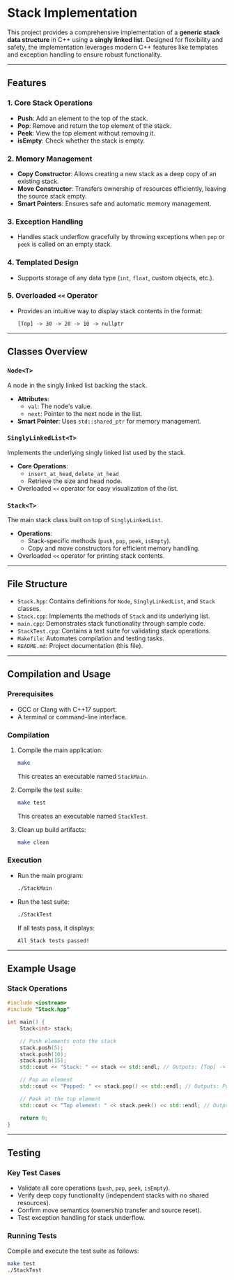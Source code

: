 # Stack Implementation

This project provides a comprehensive implementation of a **generic stack data structure** in C++ using a **singly linked list**. Designed for flexibility and safety, the implementation leverages modern C++ features like templates and exception handling to ensure robust functionality.

---

## Features

### 1. Core Stack Operations
- **Push**: Add an element to the top of the stack.
- **Pop**: Remove and return the top element of the stack.
- **Peek**: View the top element without removing it.
- **isEmpty**: Check whether the stack is empty.

### 2. Memory Management
- **Copy Constructor**: Allows creating a new stack as a deep copy of an existing stack.
- **Move Constructor**: Transfers ownership of resources efficiently, leaving the source stack empty.
- **Smart Pointers**: Ensures safe and automatic memory management.

### 3. Exception Handling
- Handles stack underflow gracefully by throwing exceptions when `pop` or `peek` is called on an empty stack.

### 4. Templated Design
- Supports storage of any data type (`int`, `float`, custom objects, etc.).

### 5. Overloaded `<<` Operator
- Provides an intuitive way to display stack contents in the format:
  ```
  [Top] -> 30 -> 20 -> 10 -> nullptr
  ```


---
## Classes Overview

### `Node<T>`
A node in the singly linked list backing the stack.  
- **Attributes**: 
  - `val`: The node's value.
  - `next`: Pointer to the next node in the list.
- **Smart Pointer**: Uses `std::shared_ptr` for memory management.

### `SinglyLinkedList<T>`
Implements the underlying singly linked list used by the stack.  
- **Core Operations**:
  - `insert_at_head`, `delete_at_head`
  - Retrieve the size and head node.
- Overloaded `<<` operator for easy visualization of the list.

### `Stack<T>`
The main stack class built on top of `SinglyLinkedList`.  
- **Operations**:
  - Stack-specific methods (`push`, `pop`, `peek`, `isEmpty`).
  - Copy and move constructors for efficient memory handling.
- Overloaded `<<` operator for printing stack contents.


---
## File Structure

- `Stack.hpp`: Contains definitions for `Node`, `SinglyLinkedList`, and `Stack` classes.
- `Stack.cpp`: Implements the methods of `Stack` and its underlying list.
- `main.cpp`: Demonstrates stack functionality through sample code.
- `StackTest.cpp`: Contains a test suite for validating stack operations.
- `Makefile`: Automates compilation and testing tasks.
- `README.md`: Project documentation (this file).


---
## Compilation and Usage

### Prerequisites
- GCC or Clang with C++17 support.
- A terminal or command-line interface.

### Compilation
1. Compile the main application:
   ```bash
   make
   ```
   This creates an executable named `StackMain`.

2. Compile the test suite:
   ```bash
   make test
   ```
   This creates an executable named `StackTest`.

3. Clean up build artifacts:
   ```bash
   make clean
   ```

### Execution
- Run the main program:
  ```bash
  ./StackMain
  ```
- Run the test suite:
  ```bash
  ./StackTest
  ```
  If all tests pass, it displays:
  ```
  All Stack tests passed!
  ```


---
## Example Usage

### Stack Operations
```cpp
#include <iostream>
#include "Stack.hpp"

int main() {
    Stack<int> stack;

    // Push elements onto the stack
    stack.push(5);
    stack.push(10);
    stack.push(15);
    std::cout << "Stack: " << stack << std::endl; // Outputs: [Top] -> 15 -> 10 -> 5 -> nullptr

    // Pop an element
    std::cout << "Popped: " << stack.pop() << std::endl; // Outputs: Popped: 15

    // Peek at the top element
    std::cout << "Top element: " << stack.peek() << std::endl; // Outputs: Top element: 10

    return 0;
}
```


---
## Testing

### Key Test Cases
- Validate all core operations (`push`, `pop`, `peek`, `isEmpty`).
- Verify deep copy functionality (independent stacks with no shared resources).
- Confirm move semantics (ownership transfer and source reset).
- Test exception handling for stack underflow.

### Running Tests
Compile and execute the test suite as follows:
```bash
make test
./StackTest
```

